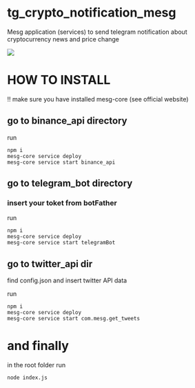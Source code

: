 # tg_crypto_notification_mesg
Mesg application (services) to send telegram notification about cryptocurrency news and price change

![](result.gif])

# HOW TO INSTALL 
!! make sure you have installed mesg-core (see official website) 

## go to binance_api directory 
run
```
npm i
mesg-core service deploy
mesg-core service start binance_api
```

## go to telegram_bot directory

### insert your toket from botFather  

run
```
npm i
mesg-core service deploy
mesg-core service start telegramBot
```

## go to twitter_api dir 

find config.json and insert twitter API data

run
```
npm i
mesg-core service deploy
mesg-core service start com.mesg.get_tweets
```

# and finally 
in the root folder run 

```
node index.js

```
